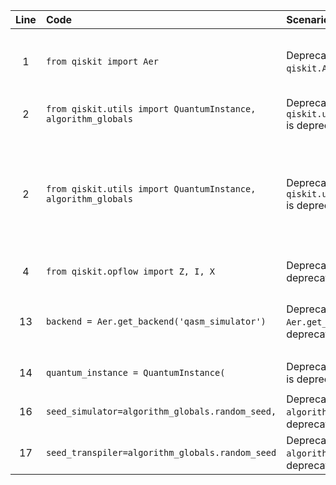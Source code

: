| Line | Code | Scenario | Reference | Artifact | Refactoring |
| :--: | :--- | :------- | :-------: | :------- | :---------- |
| 1 | `from qiskit import Aer` | Deprecation -> Importing from `qiskit.Aer` is deprecated | qrn_notax_ddbb--548acfe8-db26-45b7-ab5c-c637c63ee4b0 | Aer | `from qiskit_aer import AerSimulator` |
| 2 | `from qiskit.utils import QuantumInstance, algorithm_globals` | Deprecation -> `qiskit.utils.QuantumInstance` is deprecated | IK | QuantumInstance | |
| 2 | `from qiskit.utils import QuantumInstance, algorithm_globals` | Deprecation -> `qiskit.utils.algorithm_globals` is deprecated | IK | algorithm_globals | `from qiskit.utils import algorithm_globals` has no direct replacement in Qiskit 1.0. For random number generation, use Python's `random` module or NumPy's `numpy.random`. |
| 4 | `from qiskit.opflow import Z, I, X` | Deprecation -> `qiskit.opflow` is deprecated | IK | qiskit.opflow | `from qiskit.quantum_info import SparsePauliOp` |
| 13 | `backend = Aer.get_backend('qasm_simulator')` | Deprecation -> `Aer.get_backend()` is deprecated | qrn_notax_ddbb--548acfe8-db26-45b7-ab5c-c637c63ee4b0 | Aer.get_backend | `backend = AerSimulator()` |
| 14 | `quantum_instance = QuantumInstance(` | Deprecation -> `QuantumInstance` is deprecated | IK | QuantumInstance | `sampler = Sampler()` or `estimator = Estimator()` |
| 16 | `seed_simulator=algorithm_globals.random_seed,` | Deprecation -> `algorithm_globals` is deprecated | IK | algorithm_globals.random_seed | `seed_simulator=seed` |
| 17 | `seed_transpiler=algorithm_globals.random_seed` | Deprecation -> `algorithm_globals` is deprecated | IK | algorithm_globals.random_seed | `seed_transpiler=seed` |